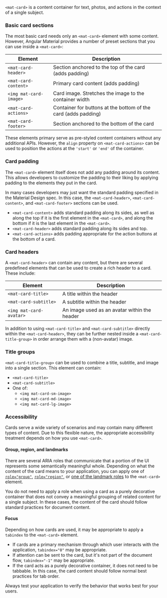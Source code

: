 `<mat-card>` is a content container for text, photos, and actions in the context of a single subject.

<!-- example(card-overview) -->

### Basic card sections

The most basic card needs only an `<mat-card>` element with some content. However, Angular Material
provides a number of preset sections that you can use inside a `<mat-card>`:

| Element                  | Description                                                    |
|--------------------------|----------------------------------------------------------------|
| `<mat-card-header>`      | Section anchored to the top of the card (adds padding)         |
| `<mat-card-content>`     | Primary card content (adds padding)                            |
| `<img mat-card-image>`   | Card image. Stretches the image to the container width         |
| `<mat-card-actions>`     | Container for buttons at the bottom of the card (adds padding) |
| `<mat-card-footer>`      | Section anchored to the bottom of the card                     |

These elements primary serve as pre-styled content containers without any additional APIs. 
However, the `align` property on `<mat-card-actions>` can be used to position the actions at the 
`'start'` or `'end'` of the container.

### Card padding

The `<mat-card>` element itself does not add any padding around its content. This allows developers
to customize the padding to their liking by applying padding to the elements they put in the card.

In many cases developers may just want the standard padding specified in the Material Design spec.
In this case, the `<mat-card-header>`, `<mat-card-content>`, and `<mat-card-footer>` sections can be
used.

* `<mat-card-content>` adds standard padding along its sides, as well as along the top if it is the
  first element in the `<mat-card>`, and along the bottom if it is the last element in the
  `<mat-card>`.
* `<mat-card-header>` adds standard padding along its sides and top.
* `<mat-card-actions>` adds padding appropriate for the action buttons at the bottom of a card. 

### Card headers

A `<mat-card-header>` can contain any content, but there are several predefined elements
that can be used to create a rich header to a card. These include:

| Element                  | Description                                          |
|--------------------------|------------------------------------------------------|
| `<mat-card-title>`       | A title within the header                            |
| `<mat-card-subtitle>`    | A subtitle within the header                         |
| `<img mat-card-avatar>`  | An image used as an avatar within the header         |

In addition to using `<mat-card-title>` and `<mat-card-subtitle>` directly within the
`<mat-card-header>`, they can be further nested inside a `<mat-card-title-group>` in order arrange
them with a (non-avatar) image.

### Title groups

`<mat-card-title-group>` can be used to combine a title, subtitle, and image into a single section.
This element can contain:
* `<mat-card-title>`
* `<mat-card-subtitle>`
* One of:
    * `<img mat-card-sm-image>`
    * `<img mat-card-md-image>`
    * `<img mat-card-lg-image>`

### Accessibility

Cards serve a wide variety of scenarios and may contain many different types of content.
Due to this flexible nature, the appropriate accessibility treatment depends on how you use
`<mat-card>`.

#### Group, region, and landmarks

There are several ARIA roles that communicate that a portion of the UI represents some semantically
meaningful whole. Depending on what the content of the card means to your application, you can apply
one of [`role="group"`][role-group], [`role="region"`][role-region], or
[one of the landmark roles][aria-landmarks] to the `<mat-card>` element.

You do not need to apply a role when using a card as a purely decorative container that does not
convey a meaningful grouping of related content for a single subject. In these cases, the content
of the card should follow standard practices for document content.

#### Focus

Depending on how cards are used, it may be appropriate to apply a `tabindex` to the `<mat-card>`
element. 

* If cards are a primary mechanism through which user interacts with the application, `tabindex="0"`
  may be appropriate. 
* If attention can be sent to the card, but it's not part of the document flow, `tabindex="-1"` may
  be appropriate.
* If the card acts as a purely decorative container, it does not need to be tabbable. In this case,
  the card content should follow normal best practices for tab order.

Always test your application to verify the behavior that works best for your users.

[role-group]: https://www.w3.org/TR/wai-aria/#group
[role-region]: https://www.w3.org/TR/wai-aria/#region
[aria-landmarks]: https://www.w3.org/TR/wai-aria/#landmark
